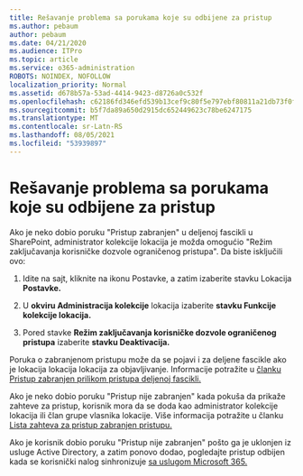 ```yaml
---
title: Rešavanje problema sa porukama koje su odbijene za pristup
ms.author: pebaum
author: pebaum
ms.date: 04/21/2020
ms.audience: ITPro
ms.topic: article
ms.service: o365-administration
ROBOTS: NOINDEX, NOFOLLOW
localization_priority: Normal
ms.assetid: d678b57a-53ad-4414-9423-d8726a0c532f
ms.openlocfilehash: c62186fd346efd539b13cef9c80f5e797ebf80811a21db73f0f07fd86c080d55
ms.sourcegitcommit: b5f7da89a650d2915dc652449623c78be6247175
ms.translationtype: MT
ms.contentlocale: sr-Latn-RS
ms.lasthandoff: 08/05/2021
ms.locfileid: "53939897"
---
```

# <a name="troubleshoot-access-denied-messages"></a>Rešavanje problema sa porukama koje su odbijene za pristup

Ako je neko dobio poruku "Pristup zabranjen" u deljenoj fascikli u SharePoint, administrator kolekcije lokacija je možda omogućio "Režim zaključavanja korisničke dozvole ograničenog pristupa". Da biste isključili ovo: 
  
1. Idite na sajt, kliknite na ikonu Postavke, a zatim izaberite stavku Lokacija **Postavke.**
    
2. U **okviru Administracija kolekcije** lokacija izaberite **stavku Funkcije kolekcije lokacija.**
    
3. Pored stavke **Režim zaključavanja korisničke dozvole ograničenog pristupa** izaberite **stavku Deaktivacija.**
    
Poruka o zabranjenom pristupu može da se pojavi i za deljene fascikle ako je lokacija lokacija lokacija za objavljivanje. Informacije potražite u [članku Pristup zabranjen prilikom pristupa deljenoj fascikli.](https://answers.microsoft.com/windows/forum/windows_7-files/access-denied-to-share-folder/79fae49d-cddf-4845-8ac8-c141884d85fb)
  
Ako je neko dobio poruku "Pristup nije zabranjen" kada pokuša da prikaže zahteve za pristup, korisnik mora da se doda kao administrator kolekcije lokacija ili član grupe vlasnika lokacije. Više informacija potražite u članku [Lista zahteva za pristup zabranjen pristupu.](https://go.microsoft.com/fwlink/?linkid=2004220)
  
Ako je korisnik dobio poruku "Pristup nije zabranjen" pošto ga je uklonjen iz usluge Active Directory, a zatim ponovo dodao, pogledajte pristup odbijen kada se korisnički nalog sinhronizuje [sa uslugom Microsoft 365.](https://go.microsoft.com/fwlink/?linkid=2004318)
  

